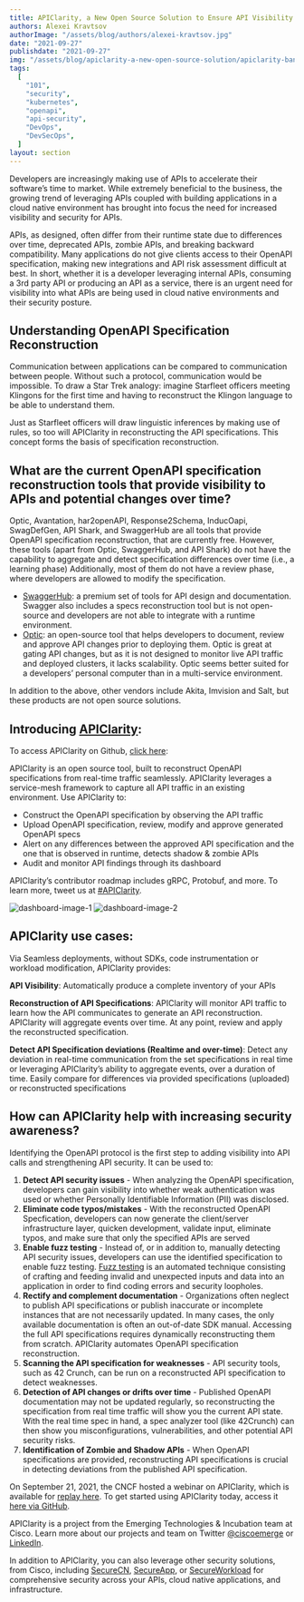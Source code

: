 ```yaml
---
title: APIClarity, a New Open Source Solution to Ensure API Visibility & Enhance API Security
authors: Alexei Kravtsov
authorImage: "/assets/blog/authors/alexei-kravtsov.jpg"
date: "2021-09-27"
publishdate: "2021-09-27"
img: "/assets/blog/apiclarity-a-new-open-source-solution/apiclarity-banner-article-1.jpg"
tags:
  [
    "101",
    "security",
    "kubernetes",
    "openapi",
    "api-security",
    "DevOps",
    "DevSecOps",
  ]
layout: section
---
```


Developers are increasingly making use of APIs to accelerate their software’s time to market. While extremely beneficial to the business, the growing trend of leveraging APIs coupled with building applications in a cloud native environment has brought into focus the need for increased visibility and security for APIs.

APIs, as designed, often differ from their runtime state due to differences over time, deprecated APIs, zombie APIs, and breaking backward compatibility. Many applications do not give clients access to their OpenAPI specification, making new integrations and API risk assessment difficult at best. In short, whether it is a developer leveraging internal APIs, consuming a 3rd party API or producing an API as a service, there is an urgent need for visibility into what APIs are being used in cloud native environments and their security posture.

## Understanding OpenAPI Specification Reconstruction

Communication between applications can be compared to communication between people. Without such a protocol, communication would be impossible. To draw a Star Trek analogy: imagine Starfleet officers meeting Klingons for the first time and having to reconstruct the Klingon language to be able to understand them.

Just as Starfleet officers will draw linguistic inferences by making use of rules, so too will APIClarity in reconstructing the API specifications. This concept forms the basis of specification reconstruction.

## What are the current OpenAPI specification reconstruction tools that provide visibility to APIs and potential changes over time?

Optic, Avantation, har2openAPI, Response2Schema, InducOapi, SwagDefGen, API Shark, and SwaggerHub are all tools that provide OpenAPI specification reconstruction, that are currently free. However, these tools (apart from Optic, SwaggerHub, and API Shark) do not have the capability to aggregate and detect specification differences over time (i.e., a learning phase) Additionally, most of them do not have a review phase, where developers are allowed to modify the specification.

- [SwaggerHub](https://swagger.io/): a premium set of tools for API design and documentation. Swagger also includes a specs reconstruction tool but is not open-source and developers are not able to integrate with a runtime environment.
- [Optic](https://useoptic.com/): an open-source tool that helps developers to document, review and approve API changes prior to deploying them. Optic is great at gating API changes, but as it is not designed to monitor live API traffic and deployed clusters, it lacks scalability. Optic seems better suited for a developers’ personal computer than in a multi-service environment.

In addition to the above, other vendors include Akita, Imvision and Salt, but these products are not open source solutions.

## Introducing [APIClarity](http://www.apiclarity.io):

To access APIClarity on Github, [click here](https://github.com/apiclarity/apiclarity):

APIClarity is an open source tool, built to reconstruct OpenAPI specifications from real-time traffic seamlessly. APIClarity leverages a service-mesh framework to capture all API traffic in an existing environment. Use APIClarity to:

- Construct the OpenAPI specification by observing the API traffic
- Upload OpenAPI specification, review, modify and approve generated OpenAPI specs
- Alert on any differences between the approved API specification and the one that is observed in runtime, detects shadow & zombie APIs
- Audit and monitor API findings through its dashboard

APIClarity’s contributor roadmap includes gRPC, Protobuf, and more. To learn more, tweet us at [#APIClarity](https://twitter.com/hashtag/APIClarity?src=hashtag_click).

![dashboard-image-1](/assets/blog/apiclarity-a-new-open-source-solution/apiclarity-dashboard-1.jpg)
![dashboard-image-2](/assets/blog/apiclarity-a-new-open-source-solution/apiclarity-dashboard-2.jpg)

## APIClarity use cases:

Via Seamless deployments, without SDKs, code instrumentation or workload modification, APIClarity provides:

**API Visibility**: Automatically produce a complete inventory of your APIs

**Reconstruction of API Specifications**: APIClarity will monitor API traffic to learn how the API communicates to generate an API reconstruction. APIClarity will aggregate events over time. At any point, review and apply the reconstructed specification.

**Detect API Specification deviations (Realtime and over-time)**: Detect any deviation in real-time communication from the set specifications in real time or leveraging APIClarity’s ability to aggregate events, over a duration of time. Easily compare for differences via provided specifications (uploaded) or reconstructed specifications

## How can APIClarity help with increasing security awareness?

Identifying the OpenAPI protocol is the first step to adding visibility into API calls and strengthening API security. It can be used to:

1. **Detect API security issues** - When analyzing the OpenAPI specification, developers can gain visibility into whether weak authentication was used or whether Personally Identifiable Information (PII) was disclosed.
2. **Eliminate code typos/mistakes** - With the reconstructed OpenAPI Specfication, developers can now generate the client/server infrastructure layer, quicken development, validate input, eliminate typos, and make sure that only the specified APIs are served
3. **Enable fuzz testing** - Instead of, or in addition to, manually detecting API security issues, developers can use the identified specification to enable fuzz testing. [Fuzz testing](https://www.contrastsecurity.com/knowledge-hub/glossary/fuzz-testing#:~:text=In%20the%20world%20of%20cybersecurity,coding%20errors%20and%20security%20loopholes.) is an automated technique consisting of crafting and feeding invalid and unexpected inputs and data into an application in order to find coding errors and security loopholes.
4. **Rectify and complement documentation** - Organizations often neglect to publish API specifications or publish inaccurate or incomplete instances that are not necessarily updated. In many cases, the only available documentation is often an out-of-date SDK manual. Accessing the full API specifications requires dynamically reconstructing them from scratch. APIClarity automates OpenAPI specification reconstruction.
5. **Scanning the API specification for weaknesses** - API security tools, such as 42 Crunch, can be run on a reconstructed API specification to detect weaknesses.
6. **Detection of API changes or drifts over time** - Published OpenAPI documentation may not be updated regularly, so reconstructing the specification from real time traffic will show you the current API state. With the real time spec in hand, a spec analyzer tool (like 42Crunch) can then show you misconfigurations, vulnerabilities, and other potential API security risks.
7. **Identification of Zombie and Shadow APIs** - When OpenAPI specifications are provided, reconstructing API specifications is crucial in detecting deviations from the published API specification.

On September 21, 2021, the CNCF hosted a webinar on APIClarity, which is available for [replay here](https://community.cncf.io/events/details/cncf-cncf-online-programs-presents-cncf-live-webinar-introduction-to-apiclarity-a-wireshark-for-apis/). To get started using APIClarity today, access it [here via GitHub](https://github.com/apiclarity/apiclarity/).

APIClarity is a project from the Emerging Technologies & Incubation team at Cisco. Learn more about our projects and team on Twitter [@ciscoemerge](https://twitter.com/ciscoemerge) or [LinkedIn](https://www.linkedin.com/showcase/cisco-emerging-technologies-and-incubation/).

In addition to APIClarity, you can also leverage other security solutions, from Cisco, including [SecureCN](https://eti.cisco.com/application-security), [SecureApp](https://www.appdynamics.com/product/application-security#:~:text=Cisco%20Secure%20Application%20is%20the%20Runtime%20Application%20Self-Protection,Protect%20application%20communications%20without%20additional%20firewalls%20or%20proxies), or [SecureWorkload](https://www.cisco.com/c/en/us/products/collateral/data-center-analytics/tetration-analytics/solution-overview-c22-741289.html#:~:text=Cisco%20Secure%20Workload%20is%20a%20security%20platform%20that,capabilities%20for%20bare-metal%2C%20virtual%20machines%2C%20and%20container-based%20workloads.) for comprehensive security across your APIs, cloud native applications, and infrastructure.
